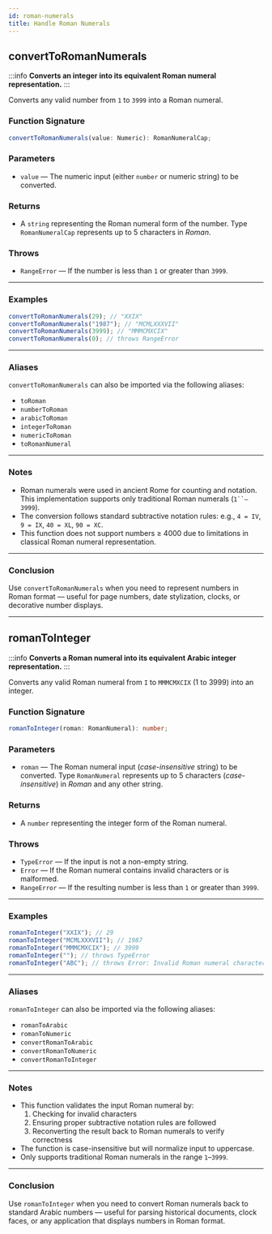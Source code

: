 ```yaml
---
id: roman-numerals
title: Handle Roman Numerals  
---
```


<!-- markdownlint-disable-file MD024 -->

## convertToRomanNumerals

:::info
**Converts an integer into its equivalent Roman numeral representation.**
:::

Converts any valid number from `1` to `3999` into a Roman numeral.

### Function Signature

```ts
convertToRomanNumerals(value: Numeric): RomanNumeralCap;
```

### Parameters

- `value` — The numeric input (either `number` or numeric string) to be converted.

### Returns

- A `string` representing the Roman numeral form of the number. Type `RomanNumeralCap` represents up to 5 characters in *Roman*.

### Throws

- `RangeError` — If the number is less than `1` or greater than `3999`.

---

### Examples

```ts
convertToRomanNumerals(29); // "XXIX"
convertToRomanNumerals("1987"); // "MCMLXXXVII"
convertToRomanNumerals(3999); // "MMMCMXCIX"
convertToRomanNumerals(0); // throws RangeError
```

---

### Aliases

`convertToRomanNumerals` can also be imported via the following aliases:

- `toRoman`
- `numberToRoman`
- `arabicToRoman`
- `integerToRoman`
- `numericToRoman`
- `toRomanNumeral`

---

### Notes

- Roman numerals were used in ancient Rome for counting and notation. This implementation supports only traditional Roman numerals (`1``–3999`).
- The conversion follows standard subtractive notation rules: e.g., `4 = IV`, `9 = IX`, `40 = XL`, `90 = XC`.
- This function does not support numbers ≥ 4000 due to limitations in classical Roman numeral representation.

---

### Conclusion

Use `convertToRomanNumerals` when you need to represent numbers in Roman format — useful for page numbers, date stylization, clocks, or decorative number displays.

---

## romanToInteger

:::info
**Converts a Roman numeral into its equivalent Arabic integer representation.**
:::

Converts any valid Roman numeral from `I` to `MMMCMXCIX` (1 to 3999) into an integer.

### Function Signature

```ts
romanToInteger(roman: RomanNumeral): number;
```

### Parameters

- `roman` — The Roman numeral input (*case-insensitive* string) to be converted. Type `RomanNumeral` represents up to 5 characters (*case-insensitive*) in *Roman* and any other string.

### Returns

- A `number` representing the integer form of the Roman numeral.

### Throws

- `TypeError` — If the input is not a non-empty string.
- `Error` — If the Roman numeral contains invalid characters or is malformed.
- `RangeError` — If the resulting number is less than `1` or greater than `3999`.

---

### Examples

```ts
romanToInteger("XXIX"); // 29
romanToInteger("MCMLXXXVII"); // 1987
romanToInteger("MMMCMXCIX"); // 3999
romanToInteger(""); // throws TypeError
romanToInteger("ABC"); // throws Error: Invalid Roman numeral character
```

---

### Aliases

`romanToInteger` can also be imported via the following aliases:

- `romanToArabic`
- `romanToNumeric`
- `convertRomanToArabic`
- `convertRomanToNumeric`
- `convertRomanToInteger`

---

### Notes

- This function validates the input Roman numeral by:
  1. Checking for invalid characters
  2. Ensuring proper subtractive notation rules are followed
  3. Reconverting the result back to Roman numerals to verify correctness
- The function is case-insensitive but will normalize input to uppercase.
- Only supports traditional Roman numerals in the range `1`–`3999`.

---

### Conclusion

Use `romanToInteger` when you need to convert Roman numerals back to standard Arabic numbers — useful for parsing historical documents, clock faces, or any application that displays numbers in Roman format.

